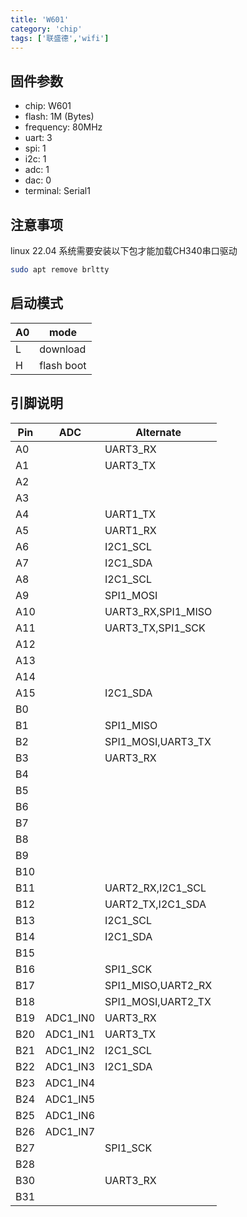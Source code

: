 ```yaml
---
title: 'W601'
category: 'chip'
tags: ['联盛德','wifi']
---
```


## 固件参数

- chip: W601
- flash: 1M (Bytes)
- frequency: 80MHz
- uart: 3
- spi: 1
- i2c: 1
- adc: 1
- dac: 0
- terminal: Serial1

## 注意事项

linux 22.04 系统需要安装以下包才能加载CH340串口驱动

```bash
sudo apt remove brltty
```

## 启动模式

| A0  | mode       |
| --- | ---------- |
| L   | download   |
| H   | flash boot |

## 引脚说明

| Pin | ADC      | Alternate          |
| --- | -------- | ------------------ |
| A0  |          | UART3_RX           |
| A1  |          | UART3_TX           |
| A2  |          |                    |
| A3  |          |                    |
| A4  |          | UART1_TX           |
| A5  |          | UART1_RX           |
| A6  |          | I2C1_SCL           |
| A7  |          | I2C1_SDA           |
| A8  |          | I2C1_SCL           |
| A9  |          | SPI1_MOSI          |
| A10 |          | UART3_RX,SPI1_MISO |
| A11 |          | UART3_TX,SPI1_SCK  |
| A12 |          |                    |
| A13 |          |                    |
| A14 |          |                    |
| A15 |          | I2C1_SDA           |
| B0  |          |                    |
| B1  |          | SPI1_MISO          |
| B2  |          | SPI1_MOSI,UART3_TX |
| B3  |          | UART3_RX           |
| B4  |          |                    |
| B5  |          |                    |
| B6  |          |                    |
| B7  |          |                    |
| B8  |          |                    |
| B9  |          |                    |
| B10 |          |                    |
| B11 |          | UART2_RX,I2C1_SCL  |
| B12 |          | UART2_TX,I2C1_SDA  |
| B13 |          | I2C1_SCL           |
| B14 |          | I2C1_SDA           |
| B15 |          |                    |
| B16 |          | SPI1_SCK           |
| B17 |          | SPI1_MISO,UART2_RX |
| B18 |          | SPI1_MOSI,UART2_TX |
| B19 | ADC1_IN0 | UART3_RX           |
| B20 | ADC1_IN1 | UART3_TX           |
| B21 | ADC1_IN2 | I2C1_SCL           |
| B22 | ADC1_IN3 | I2C1_SDA           |
| B23 | ADC1_IN4 |                    |
| B24 | ADC1_IN5 |                    |
| B25 | ADC1_IN6 |                    |
| B26 | ADC1_IN7 |                    |
| B27 |          | SPI1_SCK           |
| B28 |          |                    |
| B30 |          | UART3_RX           |
| B31 |          |                    |
